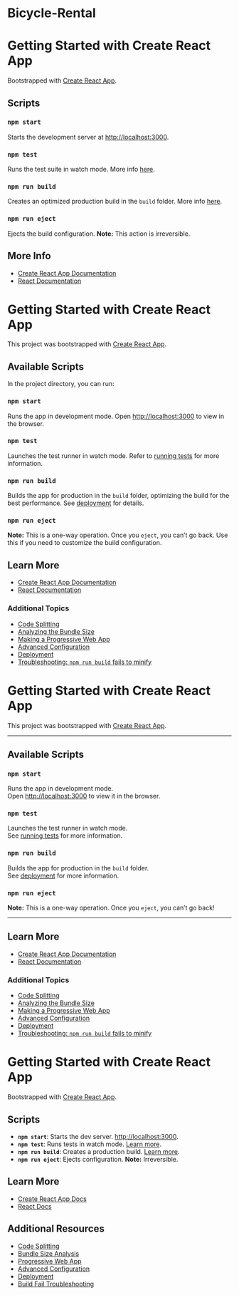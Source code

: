 # Bicycle-Rental
# Getting Started with Create React App

Bootstrapped with [Create React App](https://github.com/facebook/create-react-app).

## Scripts

### `npm start`
Starts the development server at [http://localhost:3000](http://localhost:3000).

### `npm test`
Runs the test suite in watch mode. More info [here](https://facebook.github.io/create-react-app/docs/running-tests).

### `npm run build`
Creates an optimized production build in the `build` folder. More info [here](https://facebook.github.io/create-react-app/docs/deployment).

### `npm run eject`
Ejects the build configuration. **Note:** This action is irreversible.

## More Info

- [Create React App Documentation](https://facebook.github.io/create-react-app/docs/getting-started)
- [React Documentation](https://reactjs.org/)

# Getting Started with Create React App

This project was bootstrapped with [Create React App](https://github.com/facebook/create-react-app).

## Available Scripts

In the project directory, you can run:

### `npm start`

Runs the app in development mode. Open [http://localhost:3000](http://localhost:3000) to view in the browser.

### `npm test`

Launches the test runner in watch mode. Refer to [running tests](https://facebook.github.io/create-react-app/docs/running-tests) for more information.

### `npm run build`

Builds the app for production in the `build` folder, optimizing the build for the best performance. See [deployment](https://facebook.github.io/create-react-app/docs/deployment) for details.

### `npm run eject`

**Note:** This is a one-way operation. Once you `eject`, you can’t go back. Use this if you need to customize the build configuration.

## Learn More

- [Create React App Documentation](https://facebook.github.io/create-react-app/docs/getting-started)
- [React Documentation](https://reactjs.org/)

### Additional Topics

- [Code Splitting](https://facebook.github.io/create-react-app/docs/code-splitting)
- [Analyzing the Bundle Size](https://facebook.github.io/create-react-app/docs/analyzing-the-bundle-size)
- [Making a Progressive Web App](https://facebook.github.io/create-react-app/docs/making-a-progressive-web-app)
- [Advanced Configuration](https://facebook.github.io/create-react-app/docs/advanced-configuration)
- [Deployment](https://facebook.github.io/create-react-app/docs/deployment)
- [Troubleshooting: `npm run build` fails to minify](https://facebook.github.io/create-react-app/docs/troubleshooting#npm-run-build-fails-to-minify)

# Getting Started with Create React App

This project was bootstrapped with [Create React App](https://github.com/facebook/create-react-app).

---

## Available Scripts

### `npm start`
Runs the app in development mode.\
Open [http://localhost:3000](http://localhost:3000) to view it in the browser.

### `npm test`
Launches the test runner in watch mode.\
See [running tests](https://facebook.github.io/create-react-app/docs/running-tests) for more information.

### `npm run build`
Builds the app for production in the `build` folder.\
See [deployment](https://facebook.github.io/create-react-app/docs/deployment) for more information.

### `npm run eject`
**Note:** This is a one-way operation. Once you `eject`, you can’t go back!

---

## Learn More

- [Create React App Documentation](https://facebook.github.io/create-react-app/docs/getting-started)
- [React Documentation](https://reactjs.org/)

### Additional Topics

- [Code Splitting](https://facebook.github.io/create-react-app/docs/code-splitting)
- [Analyzing the Bundle Size](https://facebook.github.io/create-react-app/docs/analyzing-the-bundle-size)
- [Making a Progressive Web App](https://facebook.github.io/create-react-app/docs/making-a-progressive-web-app)
- [Advanced Configuration](https://facebook.github.io/create-react-app/docs/advanced-configuration)
- [Deployment](https://facebook.github.io/create-react-app/docs/deployment)
- [Troubleshooting: `npm run build` fails to minify](https://facebook.github.io/create-react-app/docs/troubleshooting#npm-run-build-fails-to-minify)

# Getting Started with Create React App

Bootstrapped with [Create React App](https://github.com/facebook/create-react-app).

## Scripts

- **`npm start`**: Starts the dev server. [http://localhost:3000](http://localhost:3000).
- **`npm test`**: Runs tests in watch mode. [Learn more](https://facebook.github.io/create-react-app/docs/running-tests).
- **`npm run build`**: Creates a production build. [Learn more](https://facebook.github.io/create-react-app/docs/deployment).
- **`npm run eject`**: Ejects configuration. **Note:** Irreversible.

## Learn More

- [Create React App Docs](https://facebook.github.io/create-react-app/docs/getting-started)
- [React Docs](https://reactjs.org/)

## Additional Resources

- [Code Splitting](https://facebook.github.io/create-react-app/docs/code-splitting)
- [Bundle Size Analysis](https://facebook.github.io/create-react-app/docs/analyzing-the-bundle-size)
- [Progressive Web App](https://facebook.github.io/create-react-app/docs/making-a-progressive-web-app)
- [Advanced Configuration](https://facebook.github.io/create-react-app/docs/advanced-configuration)
- [Deployment](https://facebook.github.io/create-react-app/docs/deployment)
- [Build Fail Troubleshooting](https://facebook.github.io/create-react-app/docs/troubleshooting#npm-run-build-fails-to-minify)

